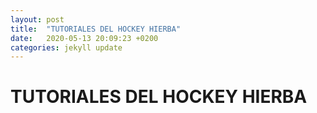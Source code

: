 ```yaml
---
layout: post
title:  "TUTORIALES DEL HOCKEY HIERBA"
date:   2020-05-13 20:09:23 +0200
categories: jekyll update
---
```


# TUTORIALES DEL HOCKEY HIERBA
